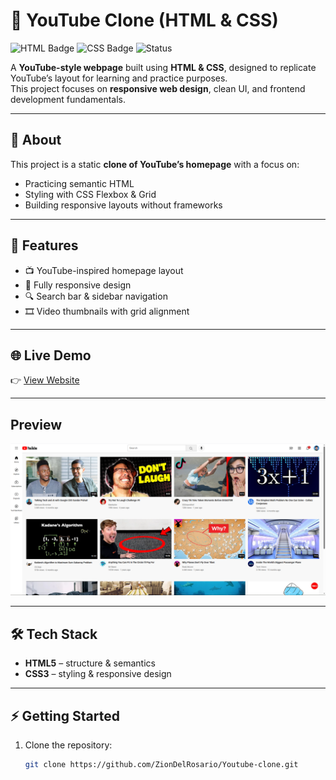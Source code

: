 # 🎥 YouTube Clone (HTML & CSS)

![HTML Badge](https://img.shields.io/badge/HTML5-E34F26?style=for-the-badge&logo=html5&logoColor=fff)
![CSS Badge](https://img.shields.io/badge/CSS3-1572B6?style=for-the-badge&logo=css3&logoColor=fff)
![Status](https://img.shields.io/badge/Status-Completed-brightgreen?style=for-the-badge)

A **YouTube-style webpage** built using **HTML & CSS**, designed to replicate YouTube’s layout for learning and practice purposes.  
This project focuses on **responsive web design**, clean UI, and frontend development fundamentals.

---

## 📖 About
This project is a static **clone of YouTube’s homepage** with a focus on:
- Practicing semantic HTML
- Styling with CSS Flexbox & Grid
- Building responsive layouts without frameworks

---

## 🚀 Features
- 📺 YouTube-inspired homepage layout  
- 📱 Fully responsive design  
- 🔍 Search bar & sidebar navigation  
- 🎞️ Video thumbnails with grid alignment  

---

## 🌐 Live Demo
👉 [View Website](https://ziondelrosario.github.io/Youtube-clone/)



---

##  Preview
<p align="center">
  <img src="Images/Screenshots/screenshot.png" alt="YouTube Clone Preview" width="700">
</p>

---

## 🛠️ Tech Stack
- **HTML5** – structure & semantics  
- **CSS3** – styling & responsive design  

---

## ⚡ Getting Started
1. Clone the repository:
   ```bash
   git clone https://github.com/ZionDelRosario/Youtube-clone.git
